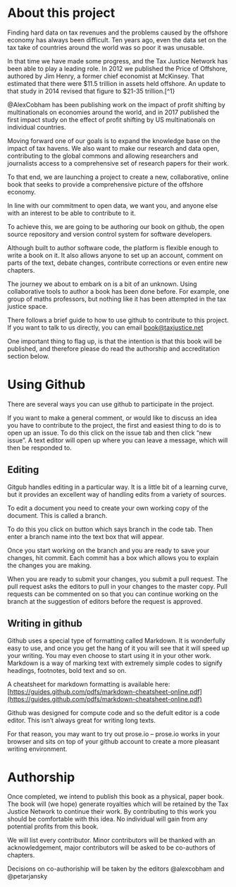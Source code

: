 # About this project

Finding hard data on tax revenues and the problems caused by the offshore economy has always been difficult. Ten years ago, even the data set on the tax take of countries around the world was so poor it was unusable.

In that time we have made some progress, and the Tax Justice Network has been able to play a leading role. In 2012 we published the Price of Offshore, authored by Jim Henry, a former chief economist at McKinsey. That estimated that there were $11.5 trillion in assets held offshore. An update to that study in 2014 revised that figure to $21-35 trillion.[^1}

@AlexCobham has been publishing work on the impact of profit shifting by multinationals on economies around the world, and in 2017 published the first impact study on the effect of profit shifting by US multinationals on individual countries.

Moving forward one of our goals is to expand the knowledge base on the impact of tax havens. We also want to make our research and data open, contributing to the global commons and allowing researchers and journalists access to a comprehensive set of research papers for their work.

To that end, we are launching a project to create a new, collaborative, online book that seeks to provide a comprehensive picture of the offshore economy.

In line with our commitment to open data, we want you, and anyone else with an interest to be able to contribute to it.

To achieve this, we are going to be authoring our book on github, the open source repository and version control system for software developers.

Although built to author software code, the platform is flexible enough to write a book on it. It also allows anyone to set up an account, comment on parts of the text, debate changes, contribute corrections or even entire new chapters.

The journey we about to embark on is a bit of an unknown. Using collaborative tools to author a book has been done before. For example, one group of maths professors, but nothing like it has been attempted in the tax justice space.

There follows a brief guide to how to use github to contribute to this project. If you want to talk to us directly, you can email book@taxjustice.net

One important thing to flag up, is that the intention is that this book will be published, and therefore please do read the authorship and accreditation section below.

# Using Github 

There are several ways you can use github to participate in the project.

If you want to make a general comment, or would like to discuss an idea you have to contribute to the project, the first and easiest thing to do is to open up an issue. To do this click on the issue tab and then click “new issue”. A text editor will open up where you can leave a message, which will then be responded to.

## Editing

Gitgub handles editing in a particular way. It is a little bit of a learning curve, but it provides an excellent way of handling edits from a variety of sources.

To edit a document you need to create your own working copy of the document. This is called a branch.

To do this you click on button which says branch in the code tab. Then enter a branch name into the text box that will appear.

Once you start working on the branch and you are ready to save your changes, hit commit. Each commit has a box which allows you to explain the changes you are making.

When you are ready to submit your changes, you submit a pull request. The pull request asks the editors to pull in your changes to the master copy. Pull requests can be commented on so that you can continue working on the branch at the suggestion of editors before the request is approved.

## Writing in github

Github uses a special type of formatting called Markdown. It is wonderfully easy to use, and once you get the hang of it you will see that it will speed up your writing. You may even choose to start using it in your other work. Markdown is a way of marking text with extremely simple codes to signify headings, footnotes, bold text and so on.

A cheatsheet for markdown formatting is available here: [https://guides.github.com/pdfs/markdown-cheatsheet-online.pdf](https://guides.github.com/pdfs/markdown-cheatsheet-online.pdf)

Github was designed for compute code and so the defult editor is a code editor. This isn’t always great for writing long texts.

For that reason, you may want to try out prose.io – prose.io works in your browser and sits on top of your github account to create a more pleasant writing environment.

# Authorship

Once completed, we intend to publish this book as a physical, paper book. The book will \(we hope\) generate royalties which will be retained by the Tax Justice Network to continue their work. By contributing to this work you should be comfortable with this idea. No individual will gain from any potential profits from this book.

We will list every contributor. Minor contributors will be thanked with an acknowledgement, major contributors will be asked to be co-authors of chapters.

Decisions on co-authoriship will be taken by the editors @alexcobham and @petarjansky


